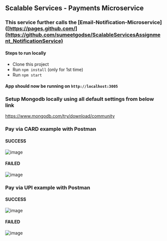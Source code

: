 ## Scalable Services - Payments Microservice

### This service further calls the [Email-Notification-Microservice]([https://pages.github.com/](https://github.com/sumeetgodse/ScalableServicesAssignment_NotificationService)

#### Steps to run locally

- Clone this project
- Run `npm install` (only for 1st time)
- Run `npm start`

#### App should now be running on `http://localhost:3005`

### Setup Mongodb locally using all default settings from below link
https://www.mongodb.com/try/download/community

### Pay via CARD example with Postman
#### SUCCESS
![image](https://github.com/user-attachments/assets/56325cb0-c7ac-4ec8-9912-5843b35c72b9)
#### FAILED
![image](https://github.com/user-attachments/assets/193d3845-23da-43b8-8075-a32d0621004c)

### Pay via UPI example with Postman
#### SUCCESS
![image](https://github.com/user-attachments/assets/2187eef6-bf20-40c9-a127-1da1d053d824)
#### FAILED
![image](https://github.com/user-attachments/assets/76518cff-381c-4646-8bd1-69d4991c85d3)
